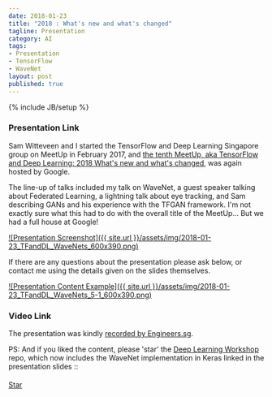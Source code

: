 ```yaml
---
date: 2018-01-23
title: "2018 : What's new and what's changed"
tagline: Presentation
category: AI
tags:
- Presentation
- TensorFlow
- WaveNet
layout: post
published: true
---
```

{% include JB/setup %}



### Presentation Link

Sam Witteveen and I started the TensorFlow and Deep Learning Singapore group on MeetUp in February 2017,
and [the tenth MeetUp, aka TensorFlow and Deep Learning: 2018 What's new and what's changed](https://www.meetup.com/TensorFlow-and-Deep-Learning-Singapore/events/246745197/),
was again hosted by Google.

The line-up of talks included my talk on WaveNet, a guest speaker talking about Federated Learning, 
a lightning talk about eye tracking, and Sam describing GANs and his experience with the TFGAN framework.
I'm not exactly sure what this had to do with the overall title of the MeetUp...  But we had a 
full house at Google!

<a href=" http://redcatlabs.com/2018-01-23_TFandDL_WaveNets/" target="_blank">
![Presentation Screenshot]({{ site.url }}/assets/img/2018-01-23_TFandDL_WaveNets_600x390.png)
</a>

If there are any questions about the presentation please ask below, 
or contact me using the details given on the slides themselves.

<a href=" http://redcatlabs.com/2018-01-23_TFandDL_WaveNets/#/5/1" target="_blank">
![Presentation Content Example]({{ site.url }}/assets/img/2018-01-23_TFandDL_WaveNets_5-1_600x390.png)
</a>


### Video Link

The presentation was kindly 
<a href="https://engineers.sg/video/deepmind-s-wavenet-how-it-works-and-how-it-is-evolving-tensorflow-and-deep-learning--2239" target="_blank">recorded by Engineers.sg</a>.



PS:  And if you liked the content, please 'star' the <a href="https://github.com/mdda/deep-learning-workshop" target="_blank">Deep Learning Workshop</a> repo, which now includes the WaveNet implementation in Keras linked in the presentation slides ::
<!-- From :: https://buttons.github.io/ -->
<!-- Place this tag where you want the button to render. -->
<span style="position:relative;top:5px;">
<a aria-label="Star mdda/deep-learning-workshop on GitHub" data-count-aria-label="# stargazers on GitHub" data-count-api="/repos/mdda/deep-learning-workshop#stargazers_count" data-count-href="/mdda/deep-learning-workshop/stargazers" data-icon="octicon-star" href="https://github.com/mdda/deep-learning-workshop" class="github-button">Star</a>
<!-- Place this tag right after the last button or just before your close body tag. -->
<script async defer id="github-bjs" src="https://buttons.github.io/buttons.js"></script>
</span>

